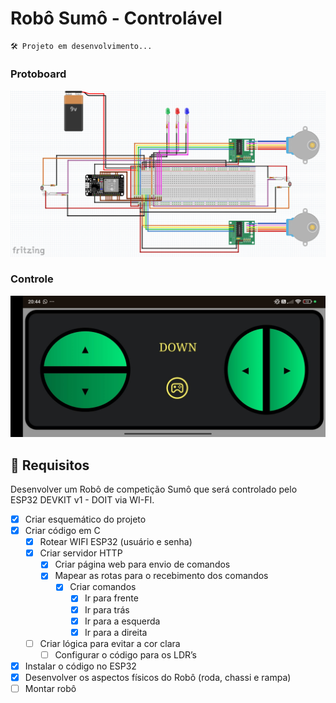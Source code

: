 # Robô Sumô - Controlável
``` 
🛠️ Projeto em desenvolvimento...
``` 

### Protoboard
![Ruan Narici](./assets/fritzing/preview.png)

### Controle
![Ruan Narici](./assets/control/preview.jpg)


## 🔨 Requisitos
Desenvolver um Robô de competição Sumô que será controlado pelo ESP32 DEVKIT v1 - DOIT via WI-FI. 

- [x]  Criar esquemático  do projeto
- [x]  Criar código em C
    - [x]  Rotear WIFI ESP32 (usuário e senha)
    - [x]  Criar servidor HTTP
        - [x]  Criar página web para envio de comandos
        - [x]  Mapear as rotas para o recebimento dos comandos
            - [x]  Criar comandos
                - [x]  Ir para frente
                - [x]  Ir para trás
                - [x]  Ir para a esquerda
                - [x]  Ir para a direita
    - [ ]  Criar lógica para evitar a cor clara
        - [ ]  Configurar o código para os LDR’s
- [x]  Instalar o código no ESP32
- [x]  Desenvolver os aspectos físicos do Robô (roda, chassi e rampa)
- [ ]  Montar robô